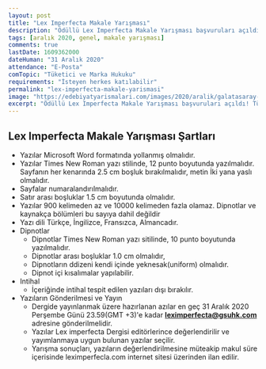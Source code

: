 ```yaml
---
layout: post
title: "Lex Imperfecta Makale Yarışması"
description: "Ödüllü Lex Imperfecta Makale Yarışması başvuruları açıldı! Tüketici ve Marka Hukuku alanındaki akademik çalışmalarınızı bekliyoruz."
tags: [aralık 2020, genel, makale yarışması]
comments: true
lastDate: 1609362000  
dateHuman: "31 Aralık 2020"
attendance: "E-Posta"
comTopic: "Tüketici ve Marka Hukuku"
requirements: "İsteyen herkes katılabilir"
permalink: "lex-imperfecta-makale-yarismasi"
image: "https://edebiyatyarismalari.com/images/2020/aralik/galatasaray-universitesi-makale-yarismasi.jpg"
excerpt: "Ödüllü Lex Imperfecta Makale Yarışması başvuruları açıldı! Tüketici ve Marka Hukuku alanındaki akademik çalışmalarınızı bekliyoruz."
---
```


## Lex Imperfecta Makale Yarışması Şartları
- Yazılar Microsoft Word formatında yollanmış olmalıdır.
- Yazılar Times New Roman yazı stilinde, 12 punto boyutunda yazılmalıdır.
Sayfanın her kenarında 2.5 cm boşluk bırakılmalıdır, metin İki yana yaslı olmalıdır.
- Sayfalar numaralandırılmalıdır.
- Satır arası boşluklar 1.5 cm boyutunda olmalıdır.
- Yazılar 900 kelimeden az ve 10000 kelimeden fazla olamaz. Dipnotlar ve kaynakça bölümleri bu sayıya dahil değildir
- Yazı dili Türkçe, İngilizce, Fransızca, Almancadır.
- Dipnotlar
    - Dipnotlar Times New Roman yazı sitilinde, 10 punto boyutunda yazılmalıdır.
    - Dipnotlar arası boşluklar 1.0 cm olmalıdır,
    - Dipnotların ddizeni kendi içinde yeknesak(uniform) olmalıdır.
    - Dipnot içi kısalımalar yapılabilir.
- Intihal
    - İçeriğinde intihal tespit edilen yazıları dışı bırakılır.
- Yazıların Gönderilmesi ve Yayın
    - Dergide yayınlanmak üzere hazırlanan azılar en geç 31 Aralık 2020 Perşembe Günü 23.59(GMT +3)'e kadar **leximperfecta@gsuhk.com** adresine gönderilmelidir.
    - Yazılar Lex imperfecta Dergisi editörlerince değerlendirilir ve yayımlanmaya uygun bulunan yazılar seçilir.
    - Yarışma sonuçları, yazıların değerlendirilmesine müteakip makul süre içerisinde leximperfecla.com internet sitesi üzerinden ilan edilir.